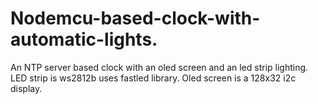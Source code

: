 # Nodemcu-based-clock-with-automatic-lights.
An NTP server based clock with an oled screen and an led strip lighting.
LED strip is ws2812b uses fastled library.
Oled screen is a 128x32 i2c display.
